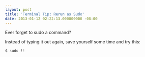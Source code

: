 ```yaml
---
layout: post
title: 'Terminal Tip: Rerun as Sudo'
date: 2013-01-12 02:22:13.000000000 -08:00
---
```

Ever forget to sudo a command?

Instead of typing it out again, save yourself some time and try this:
```
$ sudo !!
```
